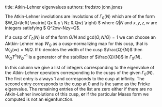 title: Atkin-Lehner eigenvalues
authors:
    fredstro
    john.jones

The Atkin-Lehner involutions are involutions of $\Gamma_{0}(N)$ which are of the form 
$W_Q=\left( \matrix{ Qx & y \\ Nz & Qw} \right) $ where $Q|N$ and $x,y,z,w$ are integers satisfying $ Q^2xw-Nzy=Q$. 

If a cusp of $\Gamma_0(N)$ is of the form $Q/N$ and $\mathrm{gcd}(Q,N/Q)=1$ we can choose an Aktkin-Lehner map $W_Q$ as a cusp-normalizing map for this cusp, that is
$W_Q(\infty)=N/Q$. If $h$ denotes the width of the cusp $\frac{Q}{N}$ then $W_Q T^h W_{Q}^{-1}$ is a generator of the stabilizer of $\frac{Q}{N}$ in $\Gamma_{0}(N)$.

In this column we give a list of integers corresponding to the eigenvalue of the Atkin-Lehner operators corresponding to the cusps of the given $\Gamma_0(N)$. 
The first entry is always $1$ and corresponds to the cusp at infinity. The second entry corresponds to the cusp at $0$ and is the same as the Fricke eigenvalue.
The remaining entries of the list are zero either  if there are no Atkin-Lehner involutions of this cusp, **or** if the particular Maass form we computed is not an eigenfunction.

